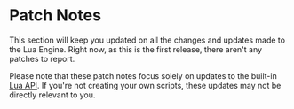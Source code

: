 # Patch Notes

This section will keep you updated on all the changes and updates made to the Lua Engine. Right now, as this is the first release, there aren't any patches to report.

Please note that these patch notes focus solely on updates to the built-in [Lua API](../docs/api.md). If you're not creating your own scripts, these updates may not be directly relevant to you.
